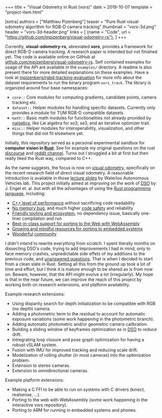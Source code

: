 +++
title = "Visual Odometry in Rust (vors)"
date = 2019-10-07
template = "project-item.html"

[extra]
authors = ["Matthieu Pizenberg"]
teaser = "Pure Rust visual odometry algorithm for RGB-D camera tracking"
thumbnail = "vors-3d.png"
header = "vors-3d-header.png"
links = [
    {name = "Code", url = "https://github.com/mpizenberg/visual-odometry-rs"},
]
+++

Currently, **visual-odometry-rs**, abreviated **vors**,
provides a framework for direct RGB-D camera tracking.
A research paper is intended but not finished yet.
The code is available online on GitHub at [github.com/mpizenberg/visual-odometry-rs][vors].
Self contained examples for usage of the API are available in the `examples/` directory.
A readme is also present there for more detailed explanations on these examples.
Have a look at [mpizenberg/rgbd-tracking-evaluation][rgbd-track-eval]
for more info about the dataset requirements to run the binary program `vors_track`.
The library is organized around four base namespaces:

- `core::` Core modules for computing gradients, candidate points, camera tracking etc.
- `dataset::` Helper modules for handling specific datasets.
  Currently only provides a module for TUM RGB-D compatible datasets.
- `math::` Basic math modules for functionalities not already provided by [nalgebra][nalgebra],
  like Lie algebra for so3, se3, and an iterative optimizer trait.
- `misc::` Helper modules for interoperability, visualization, and other things that did
  not fit elsewhere yet.

[vors]: https://github.com/mpizenberg/visual-odometry-rs
[rgbd-track-eval]: https://github.com/mpizenberg/rgbd-tracking-evaluation
[nalgebra]: https://www.nalgebra.org/

Initially, this repository served as a personal experimental sandbox for **computer vision in [Rust][rust]**.
See for example my original questions on the rust [discourse][discourse] and [reddit channel][reddit].
Turns out I struggled a bit at first but then really liked the Rust way, compared to C++.

As the name suggests, the focus is now on [visual odometry][vo],
specifically on the recent research field of direct visual odometry.
A reasonable introduction is available in those [lecture slides][vo-slides]
by Waterloo Autonomous Vehicles lab.
This project initially aimed at improving on the work of [DSO][dso]
by J. Engel et. al. but with all the advantages of using the [Rust programming language][rust],
including:

- [C++ level of performance][msrc-why-rust] without sacrificing code readability
- [No memory bug][ownership], and much higher [code safety][msrc-safety] and reliability
- [Friendly tooling and ecosystem][cargo], no dependency issue, basically one-liner compilation and run
- [Best-in-class support for porting to the Web with WebAssembly][rust-wasm]
- [Growing and mindful resources for porting to embedded systems][rust-embedded]
- [Wonderful][rust-forum] [community][rust-reddit]

[discourse]: https://users.rust-lang.org/t/computer-vision-in-rust/16198
[reddit]: https://www.reddit.com/r/rust/comments/84s5zo/computer_vision_in_rust/
[vo]: https://en.wikipedia.org/wiki/Visual_odometry
[vo-slides]: http://wavelab.uwaterloo.ca/slam/2017-SLAM/Lecture14-Direct_visual_inertial_odometry_and_SLAM/slides.pdf
[dso]: https://github.com/JakobEngel/dso
[rust]: https://www.rust-lang.org/

[ownership]: https://doc.rust-lang.org/book/ch04-01-what-is-ownership.html
[msrc-why-rust]: https://msrc-blog.microsoft.com/2019/07/22/why-rust-for-safe-systems-programming/
[msrc-safety]: https://msrc-blog.microsoft.com/2019/07/18/we-need-a-safer-systems-programming-language/
[cargo]: https://doc.rust-lang.org/cargo/
[rust-wasm]: https://rustwasm.github.io/docs/book/
[rust-embedded]: https://docs.rust-embedded.org/discovery/
[rust-forum]: https://users.rust-lang.org/
[rust-reddit]: https://www.reddit.com/r/rust/

I didn't intend to rewrite everything from scratch.
I spent literally months on dissecting DSO's code,
trying to add improvements I had in mind,
only to face memory crashes, unpredictable side effets of my additions
to the previous code, and [unanswered questions][unanswered].
That is when I decided to start from a clean slate in Rust.
Setting all this from the ground up took a lot of time and effort,
but I think it is mature enough to be shared as is from now on.
Beware, however, that the API might evolve a lot (irregularly).
My hope is that in the near future, we can improve the reach of this project
by working both on research extensions, and platform availability.

Example research extensions:

- Using disparity search for depth initialization to be compatible with RGB (no depth) camera.
- Adding a photometric term to the residual to account for automatic exposure variations
  (some work happening in the photometric branch).
- Adding automatic photometric and/or geometric camera calibration.
- Building a sliding window of keyframes optimization as in [DSO][dso] to reduce drift.
- Intregrating loop closure and pose graph optimization for having a robust vSLAM system.
- Fusion with IMU for improved tracking and reducing scale drift.
- Modelization of rolling shutter (in most cameras) into the optimization problem.
- Extension to stereo cameras.
- Extension to omnidirectional cameras.

Example platform extensions:

- Making a C FFI to be able to run on systems with C drivers (kinect, realsense, ...).
- Porting to the web with WebAssembly
  (some work happening in the interactive vors repository).
- Porting to ARM for running in embedded systems and phones.

[unanswered]: https://github.com/JakobEngel/dso/issues/126
